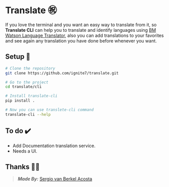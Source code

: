 # Translate ㊗️

If you love the terminal and you want an easy way to translate from it,
so **Translate CLI** can help you to translate and identify languages
using [BM Watson Language Translator](https://cloud.ibm.com/apidocs/language-translator?code=python#introduction), also you can add translations to your favorites
and see again any translation you have done before whenever you want.

## Setup 🧲

```bash
# Clone the repository
git clone https://github.com/ignite7/translate.git

# Go to the project
cd translate/cli

# Install translate-cli
pip install .

# Now you can use translete-cli command
translate-cli --help
```

## To do ✔️

- Add Documentation translation service.
- Needs a UI.

## Thanks 👏🏻

> **_Made By:_** [Sergio van Berkel Acosta](https://www.sergiovanberkel.com/)
